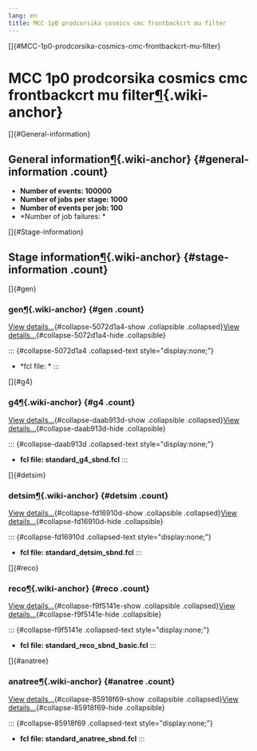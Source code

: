 ```yaml
---
lang: en
title: MCC 1p0 prodcorsika cosmics cmc frontbackcrt mu filter
---
```


[]{#MCC-1p0-prodcorsika-cosmics-cmc-frontbackcrt-mu-filter}

MCC 1p0 prodcorsika cosmics cmc frontbackcrt mu filter[¶](#MCC-1p0-prodcorsika-cosmics-cmc-frontbackcrt-mu-filter){.wiki-anchor}
================================================================================================================================

[]{#General-information}

General information[¶](#General-information){.wiki-anchor} {#general-information .count}
----------------------------------------------------------

-   **Number of events: 100000**
-   **Number of jobs per stage: 1000**
-   **Number of events per job: 100**
-   \*Number of job failures: \*

[]{#Stage-information}

Stage information[¶](#Stage-information){.wiki-anchor} {#stage-information .count}
------------------------------------------------------

[]{#gen}

### gen[¶](#gen){.wiki-anchor} {#gen .count}

[View details\...](#){#collapse-5072d1a4-show .collapsible
.collapsed}[View details\...](#){#collapse-5072d1a4-hide .collapsible}

::: {#collapse-5072d1a4 .collapsed-text style="display:none;"}
-   \*fcl file: \*
:::

[]{#g4}

### g4[¶](#g4){.wiki-anchor} {#g4 .count}

[View details\...](#){#collapse-daab913d-show .collapsible
.collapsed}[View details\...](#){#collapse-daab913d-hide .collapsible}

::: {#collapse-daab913d .collapsed-text style="display:none;"}
-   **fcl file: standard\_g4\_sbnd.fcl**
:::

[]{#detsim}

### detsim[¶](#detsim){.wiki-anchor} {#detsim .count}

[View details\...](#){#collapse-fd16910d-show .collapsible
.collapsed}[View details\...](#){#collapse-fd16910d-hide .collapsible}

::: {#collapse-fd16910d .collapsed-text style="display:none;"}
-   **fcl file: standard\_detsim\_sbnd.fcl**
:::

[]{#reco}

### reco[¶](#reco){.wiki-anchor} {#reco .count}

[View details\...](#){#collapse-f9f5141e-show .collapsible
.collapsed}[View details\...](#){#collapse-f9f5141e-hide .collapsible}

::: {#collapse-f9f5141e .collapsed-text style="display:none;"}
-   **fcl file: standard\_reco\_sbnd\_basic.fcl**
:::

[]{#anatree}

### anatree[¶](#anatree){.wiki-anchor} {#anatree .count}

[View details\...](#){#collapse-85918f69-show .collapsible
.collapsed}[View details\...](#){#collapse-85918f69-hide .collapsible}

::: {#collapse-85918f69 .collapsed-text style="display:none;"}
-   **fcl file: standard\_anatree\_sbnd.fcl**
:::
